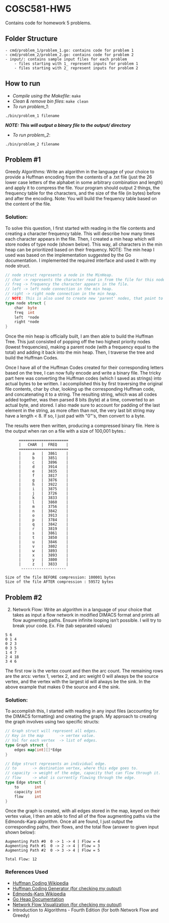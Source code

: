 # COSC581-HW5
Contains code for homework 5 problems.

## Folder Structure
```
- cmd/problem_1/problem_1.go: contains code for problem 1
- cmd/problem_2/problem_2.go: contains code for problem 2
- input/: contains sample input files for each problem
    - files starting with 1_ represent inputs for problem 1
    - files starting with 2_ represent inputs for problem 2
```

## How to run 
- _Compile using the Makefile_: `make`
- _Clean & remove bin files_: `make clean`
- _To run problem_1_:
```
./bin/problem_1 filename
```
***NOTE: This will output a binary file to the output/ directory***


- _To run problem_2_:
```
./bin/problem_2 filename
```

## Problem #1 
Greedy Algorithms: Write an algorithm in the language of your choice to provide
a Huffman encoding from the contents of a .txt file (just the 26 lower case letters
of the alphabet in some arbitrary combination and length) and apply it to
compress the file. Your program should output 2 things, the frequency table for
the characters, and the size of the file (in bytes) before and after the encoding.
Note: You will build the frequency table based on the content of the file.

### Solution:
To solve this question, I first started with reading in the file contents and creating a character frequency table. This will describe how many times each character appears in the file. Then, I created a min heap which will store nodes of type node (shown below). This way, all characters in the min heap can be prioritized based on their frequency. NOTE: The min heap I used was based on the implementation suggested by the Go documentation. I implemented the required interface and used it with my node struct.
```Go
// node struct represents a node in the MinHeap.
// char -> represents the character read in from the file for this node.
// freq -> frequency the character appears in the file.
// left -> left node connection in the min heap.
// right -> right node connection in the min heap.
// NOTE: This is also used to create new 'parent' nodes, that point to two 'char' nodes, with the frequency set to the total of both left.freq + right.freq.
type node struct {
	char  byte
	freq  int
	left  *node
	right *node
}
```

Once the min heap is officially built, I am then able to build the Huffman Tree. This just consisted of popping off the two highest priority nodes (lowest frequencies), making a parent node (with a frequency equal to the total) and adding it back into the min heap. Then, I traverse the tree and build the Huffman Codes. 

Once I have all of the Huffman Codes created for their corresponding letters based on the tree, I can now fully encode and write a binary file. The tricky part here was converting the Huffman codes (which I saved as strings) into actual bytes to be written. I accomplished this by first traversing the original file contents, char by char, looking up the corresponding Huffman code, and concatenating it to a string. The resulting string, which was all codes added together, was then parsed 8 bits (byte) at a time, converted to an actual byte, and stored. I also made sure to account for padding of the last element in the string, as more often than not, the very last bit string may have a length < 8. If so, I just pad with "0"'s, then convert to a byte.

The results were then written, producing a compressed binary file. Here is the output when ran on a file with a size of 100,001 bytes.:
```
      ====================== 
      |   CHAR  |  FREQ    |
      ====================== 
      |     a   |  3861    |
      |     b   |  3851    |
      |     c   |  3896    |
      |     d   |  3914    |
      |     e   |  3835    |
      |     f   |  3817    |
      |     g   |  3876    |
      |     h   |  3922    |
      |     i   |  3875    |
      |     j   |  3726    |
      |     k   |  3833    |
      |     l   |  3860    |
      |     m   |  3756    |
      |     n   |  3842    |
      |     o   |  3913    |
      |     p   |  3784    |
      |     q   |  3842    |
      |     r   |  3819    |
      |     s   |  3861    |
      |     t   |  3850    |
      |     u   |  3846    |
      |     v   |  3802    |
      |     w   |  3893    |
      |     x   |  3893    |
      |     y   |  3800    |
      |     z   |  3833    |
       -------------------- 

Size of the file BEFORE compression: 100001 bytes
Size of the file AFTER compression : 59572 bytes
```

## Problem #2
2. Network Flow: Write an algorithm in a language of your choice that takes as input a flow network in modified DIMACS format and prints all flow augmenting paths. Ensure infinite looping isn’t possible. I will try to break your code. Ex. File (tab separated values)

```
5 6
0 1 4
0 2 3
0 3 5
1 4 7
2 4 18
3 4 6
```

The first row is the vertex count and then the arc count. The remaining rows are the arcs: vertex 1, vertex 2, and arc weight 0 will always be the source vertex, and the vertex with the largest id will always be the sink. In the above example that makes 0 the source and 4 the sink.

### Solution:
To accomplish this, I started with reading in any input files (accounting for the DIMACS formatting) and creating the graph. My approach to creating the graph involves using two specific structs: 
```Go
// Graph struct will represent all edges.
// Key in the map       -> vertex value.
// Val for each vertex  -> list of edges.
type Graph struct {
	edges map[int][]*Edge
}

// Edge struct represents an individual edge.
// to       -> destination vertex, where this edge goes to.
// capacity -> weight of the edge, capacity that can flow through it.
// flow     -> what is currently flowing through the edge.
type Edge struct {
	to       int
	capacity int
	flow     int
}
```
Once the graph is created, with all edges stored in the map, keyed on their vertex value, I then am able to find all of the flow augmenting paths via the Edmonds-Karp algorithm. Once all are found, I just output the corresponding paths, their flows, and the total flow (answer to given input shown below):
```
Augmenting Path #0  0 -> 1 -> 4 | Flow = 4
Augmenting Path #1  0 -> 2 -> 4 | Flow = 3
Augmenting Path #2  0 -> 3 -> 4 | Flow = 5

Total Flow: 12
```

### References Used
- [Huffman Coding Wikipedia](https://en.wikipedia.org/wiki/Huffman_coding)
- [Huffman Coding Generator (for checking my output)](https://www.dcode.fr/huffman-tree-compression)
- [Edmonds-Karp Wikipedia](https://en.wikipedia.org/wiki/Edmonds–Karp_algorithm)
- [Go Heap Documentation](https://pkg.go.dev/container/heap)
- [Network Flow Visualization (for checking my output)](https://visualgo.net/en/maxflow)
- Introduction to Algorithms - Fourth Edition (for both Network Flow and Greedy)
